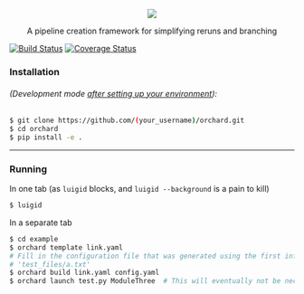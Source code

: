 <p align="center"><img src="images/logo.png"></p>
<p align="center">A pipeline creation framework for simplifying reruns and branching</p>

[![Build Status](https://travis-ci.org/acgt-tax-consultants/orchard.svg?branch=master)](https://travis-ci.org/acgt-tax-consultants/orchard) [![Coverage Status](https://coveralls.io/repos/github/acgt-tax-consultants/orchard/badge.svg?branch=master)](https://coveralls.io/github/acgt-tax-consultants/orchard?branch=master)


### Installation
###### (Development mode [after setting up your environment](https://github.com/acgt-tax-consultants/gitting-started)):  

```bash
$ git clone https://github.com/(your_username)/orchard.git
$ cd orchard
$ pip install -e .
```

---

### Running

In one tab (as `luigid` blocks, and `luigid --background` is a pain to kill)

```bash
$ luigid
```

In a separate tab

```bash
$ cd example
$ orchard template link.yaml
# Fill in the configuration file that was generated using the first infile as
# 'test_files/a.txt'
$ orchard build link.yaml config.yaml
$ orchard launch test.py ModuleThree  # This will eventually not be necessary
```

[1]: images/logo.png
